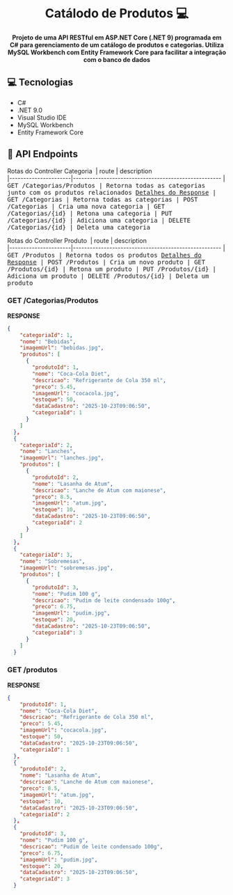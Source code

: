 
<h1 align="center" style="font-weight: bold;">Catálodo de Produtos 💻</h1>


<p align="center">
    <b>Projeto de uma API RESTful em ASP.NET Core (.NET 9) programada em C# para gerenciamento de um catálogo de produtos e categorias. Utiliza MySQL Workbench com Entity Framework Core para facilitar a integração com o banco de dados</b>
</p>

<h2 id="technologies">💻 Tecnologias</h2>

- C#
- .NET 9.0  
- Visual Studio IDE
- MySQL Workbench
- Entity Framework Core


<h2 id="routes">📍 API Endpoints</h2>

Rotas do Controller Categoria
​
| route               | description                                          
|----------------------|-----------------------------------------------------
| <kbd>GET /Categorias/Produtos | Retorna todas as categorias junto com os produtos relacionados [Detalhes do Response](#get-auth-detail)
| <kbd>GET /Categorias | Retorna todas as categorias
| <kbd>POST /Categorias | Cria uma nova categoria
| <kbd>GET /Categorias/{id} | Retona uma categoria 
| <kbd>PUT /Categorias/{id} | Adiciona uma categoria
| <kbd>DELETE /Categorias/{id} | Deleta uma categoria

Rotas do Controller Produto
​
| route               | description                                          
|----------------------|-----------------------------------------------------
| <kbd>GET /Produtos | Retorna todos os produtos [Detalhes do Response](#getProd-auth-detail)
| <kbd>POST /Produtos | Cria um novo produto
| <kbd>GET /Produtos/{id} | Retona um produto 
| <kbd>PUT /Produtos/{id} | Adiciona um produto
| <kbd>DELETE /Produtos/{id} | Deleta um produto

<h3 id="get-auth-detail">GET /Categorias/Produtos </h3>

**RESPONSE**
```json
{
    "categoriaId": 1,
    "nome": "Bebidas",
    "imagemUrl": "bebidas.jpg",
    "produtos": [
      {
        "produtoId": 1,
        "nome": "Coca-Cola Diet",
        "descricao": "Refrigerante de Cola 350 ml",
        "preco": 5.45,
        "imagemUrl": "cocacola.jpg",
        "estoque": 50,
        "dataCadastro": "2025-10-23T09:06:50",
        "categoriaId": 1
      }
    ]
  },
  {
    "categoriaId": 2,
    "nome": "Lanches",
    "imagemUrl": "lanches.jpg",
    "produtos": [
      {
        "produtoId": 2,
        "nome": "Lasanha de Atum",
        "descricao": "Lanche de Atum com maionese",
        "preco": 8.5,
        "imagemUrl": "atum.jpg",
        "estoque": 10,
        "dataCadastro": "2025-10-23T09:06:50",
        "categoriaId": 2
      }
    ]
  },
  {
    "categoriaId": 3,
    "nome": "Sobremesas",
    "imagemUrl": "sobremesas.jpg",
    "produtos": [
      {
        "produtoId": 3,
        "nome": "Pudim 100 g",
        "descricao": "Pudim de leite condensado 100g",
        "preco": 6.75,
        "imagemUrl": "pudim.jpg",
        "estoque": 20,
        "dataCadastro": "2025-10-23T09:06:50",
        "categoriaId": 3
      }
    ]
  }
```

<h3 id="getProd-auth-detail">GET /produtos</h3>

**RESPONSE**
```json
{
    "produtoId": 1,
    "nome": "Coca-Cola Diet",
    "descricao": "Refrigerante de Cola 350 ml",
    "preco": 5.45,
    "imagemUrl": "cocacola.jpg",
    "estoque": 50,
    "dataCadastro": "2025-10-23T09:06:50",
    "categoriaId": 1
  },
  {
    "produtoId": 2,
    "nome": "Lasanha de Atum",
    "descricao": "Lanche de Atum com maionese",
    "preco": 8.5,
    "imagemUrl": "atum.jpg",
    "estoque": 10,
    "dataCadastro": "2025-10-23T09:06:50",
    "categoriaId": 2
  },
  {
    "produtoId": 3,
    "nome": "Pudim 100 g",
    "descricao": "Pudim de leite condensado 100g",
    "preco": 6.75,
    "imagemUrl": "pudim.jpg",
    "estoque": 20,
    "dataCadastro": "2025-10-23T09:06:50",
    "categoriaId": 3
  }
```


